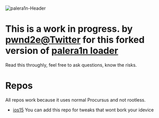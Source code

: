 
# 
![palera1n-Header](https://user-images.githubusercontent.com/104146035/204871654-854b47a5-866b-41e1-aaab-8059cbfc4b9a.jpg)






# This is a work in progress. by [pwnd2e@Twitter](https://twitter.com/pwnd2e) for this forked version of [palera1n loader](https://github.com/palera1n/loader)
Read this throughly, feel free to ask questions, know the risks. 







# Repos
All repos work because it uses normal Procursus and not rootless.
- [ios15](https://www.2escustomservices.com/iOS15) You can add this repo for tweaks that wont bork your idevice



